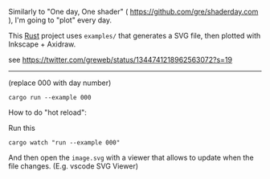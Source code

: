 Similarly to "One day, One shader" ( https://github.com/gre/shaderday.com ), I'm going to "plot" every day.

This [Rust](https://www.rust-lang.org/) project uses `examples/` that generates a SVG file, then plotted with Inkscape + Axidraw.

see 
https://twitter.com/greweb/status/1344741218962563072?s=19

---

(replace 000 with day number)

```
cargo run --example 000
```

How to do "hot reload":

Run this

```
cargo watch "run --example 000"
```

And then open the `image.svg` with a viewer that allows to update when the file changes. (E.g. vscode SVG Viewer)
